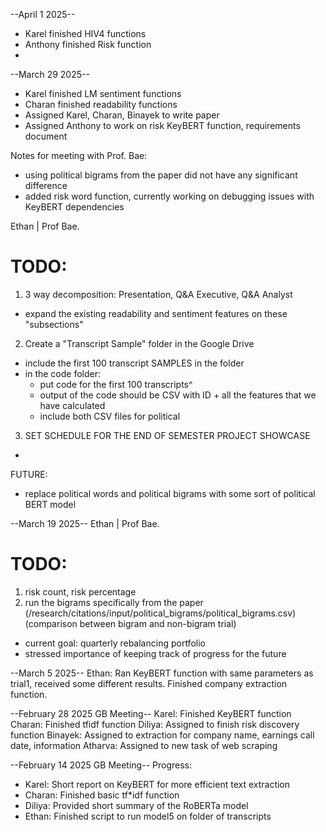 --April 1 2025--
* Karel finished HIV4 functions
* Anthony finished Risk function
* 

--March 29 2025--
* Karel finished LM sentiment functions
* Charan finished readability functions
* Assigned Karel, Charan, Binayek to write paper
* Assigned Anthony to work on risk KeyBERT function, requirements document

Notes for meeting with Prof. Bae:
- using political bigrams from the paper did not have any significant difference
- added risk word function, currently working on debugging issues with KeyBERT dependencies

Ethan | Prof Bae. 
# TODO:
1. 3 way decomposition: Presentation, Q&A Executive, Q&A Analyst
- expand the existing readability and sentiment features on these "subsections"
2. Create a "Transcript Sample" folder in the Google Drive
- include the first 100 transcript SAMPLES in the folder
- in the code folder:
    - put code for the first 100 transcripts^
    - output of the code should be CSV with ID + all the features that we have calculated
    - include both CSV files for political
3. SET SCHEDULE FOR THE END OF SEMESTER PROJECT SHOWCASE
- 

FUTURE:
- replace political words and political bigrams with some sort of political BERT model


--March 19 2025--
Ethan | Prof Bae. 
# TODO:
1. risk count, risk percentage
3. run the bigrams specifically from the paper (/research/citations/input/political_bigrams/political_bigrams.csv) (comparison between bigram and non-bigram trial)

* current goal: quarterly rebalancing portfolio 
* stressed importance of keeping track of progress for the future

--March 5 2025--
Ethan: Ran KeyBERT function with same parameters as trial1, received some different results. Finished company extraction function. 

--February 28 2025 GB Meeting--
Karel: Finished KeyBERT function
Charan: Finished tfidf function
Diliya: Assigned to finish risk discovery function
Binayek: Assigned to extraction for company name, earnings call date, information
Atharva: Assigned to new task of web scraping

--February 14 2025 GB Meeting--
Progress:
- Karel: Short report on KeyBERT for more efficient text extraction
- Charan: Finished basic tf*idf function
- Diliya: Provided short summary of the RoBERTa model
- Ethan: Finished script to run model5 on folder of transcripts